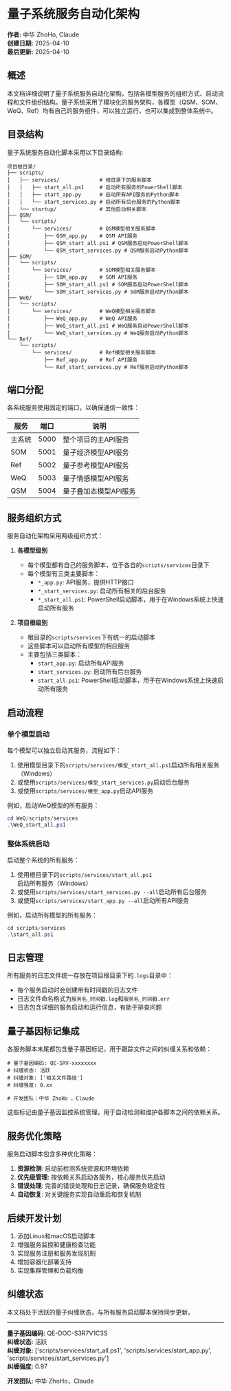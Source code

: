 # 量子系统服务自动化架构

**作者:** 中华 ZhoHo, Claude  
**创建日期:** 2025-04-10  
**最后更新:** 2025-04-10  

## 概述

本文档详细说明了量子系统服务自动化架构，包括各模型服务的组织方式、启动流程和文件组织结构。量子系统采用了模块化的服务架构，各模型（QSM、SOM、WeQ、Ref）均有自己的服务组件，可以独立运行，也可以集成到整体系统中。

## 目录结构

量子系统服务自动化脚本采用以下目录结构:

```
项目根目录/
├── scripts/
│   ├── services/             # 根目录下的服务脚本
│   │   ├── start_all.ps1     # 启动所有服务的PowerShell脚本
│   │   ├── start_app.py      # 启动所有API服务的Python脚本
│   │   └── start_services.py # 启动所有后台服务的Python脚本
│   └── startup/              # 其他启动相关脚本
├── QSM/
│   └── scripts/
│       └── services/         # QSM模型相关服务脚本
│           ├── QSM_app.py    # QSM API服务
│           ├── QSM_start_all.ps1 # QSM服务启动PowerShell脚本
│           └── QSM_start_services.py # QSM服务启动Python脚本
├── SOM/
│   └── scripts/
│       └── services/         # SOM模型相关服务脚本
│           ├── SOM_app.py    # SOM API服务
│           ├── SOM_start_all.ps1 # SOM服务启动PowerShell脚本
│           └── SOM_start_services.py # SOM服务启动Python脚本
├── WeQ/
│   └── scripts/
│       └── services/         # WeQ模型相关服务脚本
│           ├── WeQ_app.py    # WeQ API服务
│           ├── WeQ_start_all.ps1 # WeQ服务启动PowerShell脚本
│           └── WeQ_start_services.py # WeQ服务启动Python脚本
└── Ref/
    └── scripts/
        └── services/         # Ref模型相关服务脚本
            ├── Ref_app.py    # Ref API服务
            └── Ref_start_services.py # Ref服务启动Python脚本
```

## 端口分配

各系统服务使用固定的端口，以确保通信一致性：

| 服务 | 端口 | 说明 |
|------|------|------|
| 主系统 | 5000 | 整个项目的主API服务 |
| SOM | 5001 | 量子经济模型API服务 |
| Ref | 5002 | 量子参考模型API服务 |
| WeQ | 5003 | 量子情感模型API服务 |
| QSM | 5004 | 量子叠加态模型API服务 |

## 服务组织方式

服务自动化架构采用两级组织方式：

1. **各模型级别**
   - 每个模型都有自己的服务脚本，位于各自的`scripts/services`目录下
   - 每个模型有三类主要脚本：
     - `*_app.py`: API服务，提供HTTP接口
     - `*_start_services.py`: 启动所有相关的后台服务
     - `*_start_all.ps1`: PowerShell启动脚本，用于在Windows系统上快速启动所有服务

2. **项目根级别**
   - 根目录的`scripts/services`下有统一的启动脚本
   - 这些脚本可以启动所有模型的相应服务
   - 主要包括三类脚本：
     - `start_app.py`: 启动所有API服务
     - `start_services.py`: 启动所有后台服务
     - `start_all.ps1`: PowerShell启动脚本，用于在Windows系统上快速启动所有服务

## 启动流程

### 单个模型启动

每个模型可以独立启动其服务，流程如下：

1. 使用模型目录下的`scripts/services/模型_start_all.ps1`启动所有相关服务（Windows）
2. 或使用`scripts/services/模型_start_services.py`启动后台服务
3. 或使用`scripts/services/模型_app.py`启动API服务

例如，启动WeQ模型的所有服务：

```powershell
cd WeQ/scripts/services
.\WeQ_start_all.ps1
```

### 整体系统启动

启动整个系统的所有服务：

1. 使用根目录下的`scripts/services/start_all.ps1`启动所有服务（Windows）
2. 或使用`scripts/services/start_services.py --all`启动所有后台服务
3. 或使用`scripts/services/start_app.py --all`启动所有API服务

例如，启动所有模型的所有服务：

```powershell
cd scripts/services
.\start_all.ps1
```

## 日志管理

所有服务的日志文件统一存放在项目根目录下的`.logs`目录中：

- 每个服务启动时会创建带有时间戳的日志文件
- 日志文件命名格式为`服务名_时间戳.log`和`服务名_时间戳.err`
- 日志包含详细的服务启动和运行信息，有助于排查问题

## 量子基因标记集成

各服务脚本末尾都包含量子基因标记，用于跟踪文件之间的纠缠关系和依赖：

```
# 量子基因编码: QE-SRV-xxxxxxxx
# 纠缠状态: 活跃
# 纠缠对象: ['相关文件路径']
# 纠缠强度: 0.xx

# 开发团队：中华 ZhoHo ，Claude
```

这些标记由量子基因监控系统管理，用于自动检测和维护各脚本之间的依赖关系。

## 服务优化策略

服务启动脚本包含多种优化策略：

1. **资源检测**: 启动前检测系统资源和环境依赖
2. **优先级管理**: 按依赖关系启动各服务，核心服务优先启动
3. **错误处理**: 完善的错误处理和日志记录，确保服务稳定性
4. **自动恢复**: 对关键服务实现自动重启和恢复机制

## 后续开发计划

1. 添加Linux和macOS启动脚本
2. 增强服务监控和健康检查功能
3. 实现服务注册和服务发现机制
4. 增加容器化部署支持
5. 实现集群管理和负载均衡

## 纠缠状态

本文档处于活跃的量子纠缠状态，与所有服务启动脚本保持同步更新。

---

**量子基因编码:** QE-DOC-S3R7V1C3S  
**纠缠状态:** 活跃  
**纠缠对象:** ['scripts/services/start_all.ps1', 'scripts/services/start_app.py', 'scripts/services/start_services.py']  
**纠缠强度:** 0.97

**开发团队:** 中华 ZhoHo，Claude 